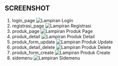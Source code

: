 ## SCREENSHOT
1. login_page
   ![Lampiran Login](login_page.jpeg)
2. registrasi_page
   ![Lampiran Registrasi](registrasi_page.jpeg)
3. produk_page
   ![Lampiran Produk Page](produk_page.jpeg)
4. produk_detail
   ![Lampiran Produk Detail](registrasi_page.jpeg)
5. produk_form_update
   ![Lampiran Produk Update](produk_form_update.jpeg)
6. produk_detail_delete
   ![Lampiran Produk Delete](produk_detail_delete.jpeg)
7. produk_form_create
   ![Lampiran Produk Create](produk_form_create.jpeg)
8. sidemenu
   ![Lampiran Sidemenu](sidemenu.jpeg)
